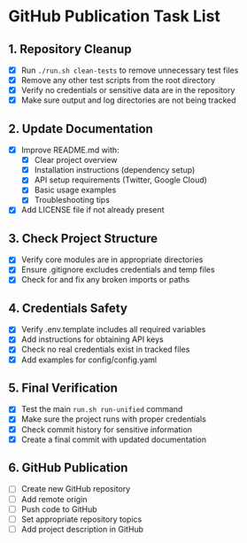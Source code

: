 # GitHub Publication Task List

## 1. Repository Cleanup
- [x] Run `./run.sh clean-tests` to remove unnecessary test files
- [x] Remove any other test scripts from the root directory
- [x] Verify no credentials or sensitive data are in the repository
- [x] Make sure output and log directories are not being tracked

## 2. Update Documentation
- [x] Improve README.md with:
  - [x] Clear project overview
  - [x] Installation instructions (dependency setup)
  - [x] API setup requirements (Twitter, Google Cloud)
  - [x] Basic usage examples
  - [x] Troubleshooting tips
- [x] Add LICENSE file if not already present

## 3. Check Project Structure
- [x] Verify core modules are in appropriate directories
- [x] Ensure .gitignore excludes credentials and temp files
- [x] Check for and fix any broken imports or paths

## 4. Credentials Safety
- [x] Verify .env.template includes all required variables
- [x] Add instructions for obtaining API keys
- [x] Check no real credentials exist in tracked files
- [x] Add examples for config/config.yaml

## 5. Final Verification
- [x] Test the main `run.sh run-unified` command
- [x] Make sure the project runs with proper credentials
- [x] Check commit history for sensitive information
- [x] Create a final commit with updated documentation

## 6. GitHub Publication
- [ ] Create new GitHub repository
- [ ] Add remote origin
- [ ] Push code to GitHub
- [ ] Set appropriate repository topics
- [ ] Add project description in GitHub 